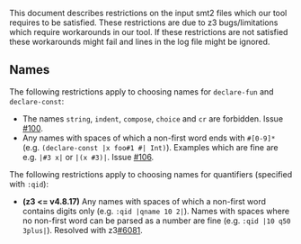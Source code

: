 This document describes restrictions on the input smt2 files which our tool requires to be satisfied.
These restrictions are due to z3 bugs/limitations which require workarounds in our tool.
If these restrictions are not satisfied these workarounds might fail and lines in the log file might be ignored.

## Names

The following restrictions apply to choosing names for `declare-fun` and `declare-const`:

- The names `string`, `indent`, `compose`, `choice` and `cr` are forbidden. Issue [#100](https://github.com/viperproject/axiom-profiler-2/issues/100).
- Any names with spaces of which a non-first word ends with `#[0-9]*` (e.g. `(declare-const |x foo#1 #| Int)`). Examples which are fine are e.g. `|#3 x|` or `|(x #3)|`. Issue [#106](https://github.com/viperproject/axiom-profiler-2/issues/106).

The following restrictions apply to choosing names for quantifiers (specified with `:qid`):

- **(z3 <= v4.8.17)** Any names with spaces of which a non-first word contains digits only (e.g. `:qid |qname 10 2|`). Names with spaces where no non-first word can be parsed as a number are fine (e.g. `:qid |10 q50 3plus|`). Resolved with z3[#6081](https://github.com/Z3Prover/z3/issues/6081).
